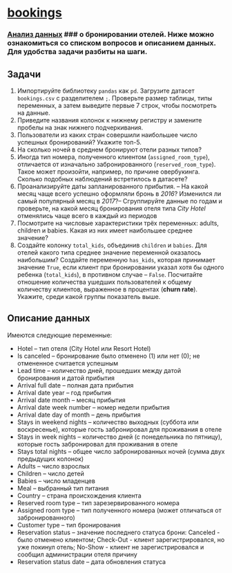 # [bookings](https://github.com/KristinaLyu/Tasks_from_Karpov_courses/blob/main/Bookings/2_bookings.csv)
### [Анализ данных](https://github.com/KristinaLyu/Tasks_from_Karpov_courses/blob/main/Bookings/bookings.ipynb) ### о бронировании отелей. Ниже можно ознакомиться со списком вопросов и описанием данных. Для удобства задачи разбиты на шаги.

 

## **Задачи** ##

1. Импортируйте библиотеку `pandas` как `pd`. Загрузите датасет `bookings.csv` с разделителем `;`. Проверьте размер таблицы, типы переменных, а затем выведите первые 7 строк, чтобы посмотреть на данные. 
2. Приведите названия колонок к нижнему регистру и замените пробелы на знак нижнего подчеркивания.
3. Пользователи из каких стран совершили наибольшее число успешных бронирований? Укажите топ-5.
4. На сколько ночей в среднем бронируют отели разных типов?
5. Иногда тип номера, полученного клиентом (`assigned_room_type`), отличается от изначально забронированного (`reserved_room_type`). Такое может произойти, например, по причине овербукинга. Сколько подобных наблюдений встретилось в датасете?
6. Проанализируйте даты запланированного прибытия. – На какой месяц чаще всего успешно оформляли бронь в _2016_? Изменился ли самый популярный месяц в _2017_?– Сгруппируйте данные по годам и проверьте, на какой месяц бронирования отеля типа _City Hotel_ отменялись чаще всего в каждый из периодов
7. Посмотрите на числовые характеристики трёх переменных: adults, children и babies. Какая из них имеет наибольшее среднее значение?
8. Создайте колонку `total_kids`, объединив `children` и `babies`. Для отелей какого типа среднее значение переменной оказалось наибольшим?
Создайте переменную `has_kids`, которая принимает значение `True`, если клиент при бронировании указал хотя бы одного ребенка (`total_kids`), в противном случае – `False`. Посчитайте отношение количества ушедших пользователей к общему количеству клиентов, выраженное в процентах (**churn rate**). Укажите, среди какой группы показатель выше.
 

## Описание данных ##
Имеются следующие переменные:

* Hotel – тип отеля (City Hotel или Resort Hotel)  
* Is canceled – бронирование было отменено (1) или нет (0); не отмененное считается успешным
* Lead time – количество дней, прошедших между датой бронирования и датой прибытия  
* Arrival full date – полная дата прибытия
* Arrival date year – год прибытия  
* Arrival date month – месяц прибытия  
* Arrival date week number – номер недели прибытия
* Arrival date day of month – день прибытия
* Stays in weekend nights – количество выходных (суббота или воскресенье), которые гость забронировал для проживания в отеле
* Stays in week nights – количество дней (с понедельника по пятницу), которые гость забронировал для проживания в отеле
* Stays total nights – общее число забронированных ночей (сумма двух предыдущих колонок)
* Adults – число взрослых
* Children – число детей
* Babies – число младенцев 
* Meal – выбранный тип питания
* Country – страна происхождения клиента
* Reserved room type – тип зарезервированного номера
* Assigned room type – тип полученного номера (может отличаться от забронированного)
* Customer type – тип бронирования
* Reservation status – значение последнего статуса брони: Canceled - было отменено клиентом; Check-Out - клиент зарегистрировался, но уже покинул отель; No-Show - клиент не зарегистрировался и сообщил администрации отеля причину
* Reservation status date – дата обновления статуса
